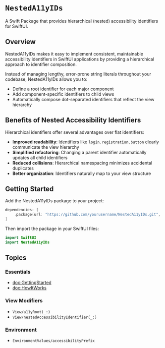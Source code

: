# ``NestedA11yIDs``

A Swift Package that provides hierarchical (nested) accessibility identifiers for SwiftUI.

## Overview

NestedA11yIDs makes it easy to implement consistent, maintainable accessibility identifiers in SwiftUI applications by providing a hierarchical approach to identifier composition.

Instead of managing lengthy, error-prone string literals throughout your codebase, NestedA11yIDs allows you to:

- Define a root identifier for each major component
- Add component-specific identifiers to child views
- Automatically compose dot-separated identifiers that reflect the view hierarchy

## Benefits of Nested Accessibility Identifiers

Hierarchical identifiers offer several advantages over flat identifiers:

- **Improved readability**: Identifiers like `login.registration.button` clearly communicate the view hierarchy
- **Simplified refactoring**: Changing a parent identifier automatically updates all child identifiers
- **Reduced collisions**: Hierarchical namespacing minimizes accidental duplicates
- **Better organization**: Identifiers naturally map to your view structure

## Getting Started

Add the NestedA11yIDs package to your project:

```swift
dependencies: [
    .package(url: "https://github.com/yourusername/NestedA11yIDs.git", from: "1.0.0")
]
```

Then import the package in your SwiftUI files:

```swift
import SwiftUI
import NestedA11yIDs
```

## Topics

### Essentials

- <doc:GettingStarted>
- <doc:HowItWorks>

### View Modifiers

- ``View/a11yRoot(_:)``
- ``View/nestedAccessibilityIdentifier(_:)``

### Environment

- ``EnvironmentValues/accessibilityPrefix``
